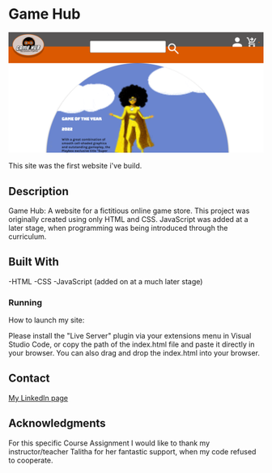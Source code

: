 # Game Hub

![image](/images/GAMEHUB.png)

This site was the first website i've build.

## Description

Game Hub: A website for a fictitious online game store. This project was originally created using only HTML and CSS. JavaScript was added at a later stage, when programming was being introduced through the curriculum.

## Built With

-HTML
-CSS
-JavaScript (added on at a much later stage)

### Running

How to launch my site:

Please install the "Live Server" plugin via your extensions menu in Visual Studio Code, or copy the path of the index.html file and paste it directly in your browser. You can also drag and drop the index.html into your browser.

## Contact

[My LinkedIn page](https://www.linkedin.com/in/alex-storm-skoglund-13764372/)

## Acknowledgments

For this specific Course Assignment I would like to thank my instructor/teacher Talitha for her fantastic support, when my code refused to cooperate.
